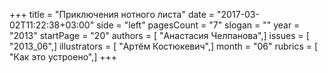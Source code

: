 +++
title = "Приключения нотного листа"
date = "2017-03-02T11:22:38+03:00"
side = "left"
pagesCount = "7"
slogan = ""
year = "2013"
startPage = "20"
authors = [ "Анастасия Челпанова",]
issues = [ "2013_06",]
illustrators = [ "Артём Костюкевич",]
month = "06"
rubrics = [ "Как это устроено",]
+++

